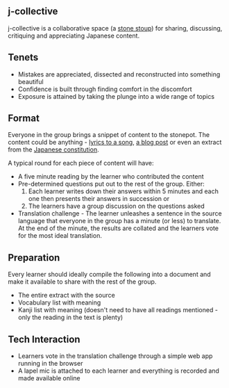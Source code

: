 ## j-collective

j-collective is a collaborative space (a [stone stoup](https://en.wikipedia.org/wiki/Stone_Soup)) for sharing, discussing, critiquing and appreciating Japanese content.

## Tenets

- Mistakes are appreciated, dissected and reconstructed into something beautiful
- Confidence is built through finding comfort in the discomfort
- Exposure is attained by taking the plunge into a wide range of topics

## Format

Everyone in the group brings a snippet of content to the stonepot. The content could be anything - [lyrics to a song](https://www.oricon.co.jp/prof/231636/lyrics/I093661/), [a blog post](https://tech.smarthr.jp/entry/2019/04/26/173957) or even an extract from the [Japanese constitution](http://www.shugiin.go.jp/internet/itdb_annai.nsf/html/statics/shiryo/dl-constitution.htm).

A typical round for each piece of content will have:

- A five minute reading by the learner who contributed the content
- Pre-determined questions put out to the rest of the group. Either:
  1. Each learner writes down their answers within 5 minutes and each one then presents their answers in succession or
  2. The learners have a group discussion on the questions asked
- Translation challenge - The learner unleashes a sentence in the source language that everyone in the group has a minute (or less) to translate. At the end of the minute, the results are collated and the learners vote for the most ideal translation.

## Preparation

Every learner should ideally compile the following into a document and make it available to share with the rest of the group.

- The entire extract with the source
- Vocabulary list with meaning
- Kanji list with meaning (doesn't need to have all readings mentioned - only the reading in the text is plenty)


## Tech Interaction

- Learners vote in the translation challenge through a simple web app running in the browser
- A lapel mic is attached to each learner and everything is recorded and made available online

